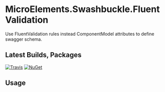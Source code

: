 # MicroElements.Swashbuckle.FluentValidation
Use FluentValidation rules instead ComponentModel attributes to define swagger schema.

## Latest Builds, Packages

[![Travis](https://img.shields.io/travis/micro-elements/MicroElements.Swashbuckle.FluentValidation/master.svg?label=travis%20build)](https://travis-ci.org/micro-elements/MicroElements.Swashbuckle.FluentValidation)
[![NuGet](https://img.shields.io/nuget/v/MicroElements.Swashbuckle.FluentValidation.svg)](https://www.nuget.org/packages/MicroElements.Swashbuckle.FluentValidation/)

## Usage
